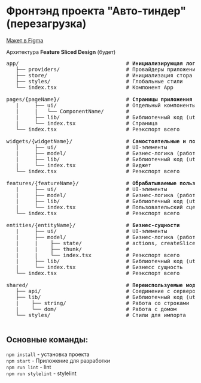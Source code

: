 # Фронтэнд проекта "Авто-тиндер" (перезагрузка)

[Макет в Figma](https://www.figma.com/file/lccYj5aztjpRBpeLNTQl3G/AutoTinder?node-id=0%3A1)

Архитектура **Feature Sliced Design** (будет)

<pre>
app/                                  # <b>Инициализирующая логика приложения</b>
   ├── providers/                     # Провайдеры приложения (Store, BrowserRouter...)
   ├── store/                         # Инициализация стора Redux
   ├── styles/                        # Глобальные стили 
   └── index.tsx                      # Компонент App

pages/{pageName}/                     # <b>Страницы приложения</b>
   |     ├── ui/                      # Отдельный компоненты страницы
   |     |   └── ComponentName/       # 
   |     ├── lib/                     # Библиотечный код (utils/helpers/types)
   |     └── index.tsx                # Страница
   └── index.tsx                      # Реэкспорт всего

widgets/{widgetName}/                 # <b>Самостоятельные и полноценные блоки для страниц</b>
   |     ├── ui/                      # UI-элементы
   |     ├── model/                   # Бизнес-логика (работа со стором)
   |     ├── lib/                     # Библиотечный код (utils/helpers/types)
   |     └── index.tsx                # Виджет
   └── index.tsx                      # Реэкспорт всего

features/{featureName}/               # <b>Обрабатываемые пользовательские сценарии</b>
   |     ├── ui/                      # UI-элементы
   |     ├── model/                   # Бизнес-логика (работа со стором)
   |     ├── lib/                     # Библиотечный код (utils/helpers/types)
   |     └── index.tsx                # Пользовательский сценарий
   └── index.tsx                      # Реэкспорт всего

entities/{entityName}/                # <b>Бизнес-сущности</b>
   |     ├── ui/                      # UI-элементы
   |     ├── model/                   # Бизнес-логика (работа со стором)
   |     |    ├── state/              # actions, createSlice ...
   |     |    ├── thunk/              # 
   |     |    └── index.tsx           # Реэкспорт всего
   |     ├── lib/                     # Библиотечный код (utils/helpers/types)
   |     └── index.tsx                # Бизнесс сущность
   └── index.tsx                      # Реэкспорт всего

shared/                               # <b>Переиспользуемые модули, без привязки к бизнес-логике</b>
   ├── api/                           # Соединение с сервером
   ├── lib/                           # Библиотечный код (utils/helpers/types)
   |    ├── string/                   # Работа со строками
   |    └── dom/                      # Работа с домом
   └── styles/                     	  # Стили для импорта
     
</pre>

## Основные команды:

`npm install` - установка проекта  
`npm start` - Приложение для разработки  
`npm run lint` - lint  
`npm run stylelint` - stylelint